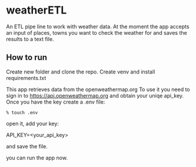 # weatherETL
An ETL pipe line to work with weather data.
At the moment the app accepts an input of places, towns you want to check the weather for and saves the results to a text file.

## How to run
Create new folder and clone the repo.
Create venv and install requirements.txt

This app retrieves data from the openweathermap.org 
To use it you need to sign in to https://api.openweathermap.org and obtain your uniqe api_key.
Once you have the key create a .env file:

```% touch .env```

open it, add your key:

API_KEY=<your_api_key>

and save the file.

you can run the app now.



